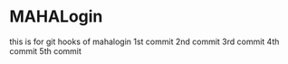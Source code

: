 
# MAHALogin
this is for git hooks  of mahalogin
1st commit
2nd commit
3rd commit
4th commit
5th commit

